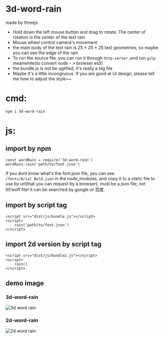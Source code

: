 # 3d-word-rain
made by threejs

- Hold down the left mouse button and drag to rotate. The center of rotation is the center of the text rain
- Mouse wheel control camera's movement
- the main body of the text rain is 25 * 25 * 25 text geometries, so maybe you can see the edge of the rain
- To run the source file, you can run it through `http-server` ,and run `gulp` meanwhile(to convert node - > browser es5)
- the bundle.js is not be uglified, it's really a big file
- Maybe it's a little incongruous. If you are good at UI design, please tell me how to adjust the style~~

# cmd:
`npm i 3d-word-rain`

# js:
## import by npm
````
const wordRain = require('3d-word-rain')
wordRain.rain('path/to/font.json')
````
if you dont know what's the font.json file,
you can see `/fonts/Arial_Bold.json` in the node_modules,
and copy it to a static file to use by url(that you can request by a browser), 
must be a json file, not ttf/woff file! it can be searched by google or 百度. 

## import by script tag
````
<script src="dist/js/bundle.js"></script>
<script>
    rain('path/to/font.json')
</script>
````

## import 2d version by script tag
````
<script src="dist/js/bundle2.js"></script>
<script>
    rain()
</script>
````

## demo image
### 3d-word-rain
![3d word rain](/blob/master/dist/img/3d-word-rain.gif)

### 2d-word-rain
![2d word rain](/blob/master/dist/img/2d.PNG)
